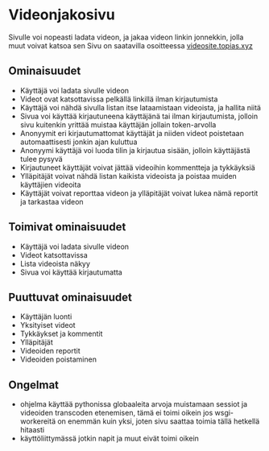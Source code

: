 # Videonjakosivu

Sivulle voi nopeasti ladata videon, ja jakaa videon linkin jonnekkin, jolla muut voivat katsoa sen
Sivu on saatavilla osoitteessa [videosite.topias.xyz](https://videosite.topias.xyz)

## Ominaisuudet
* Käyttäjä voi ladata sivulle videon
* Videot ovat katsottavissa pelkällä linkillä ilman kirjautumista
* Käyttäjä voi nähdä sivulla listan itse lataamistaan videoista, ja hallita niitä
* Sivua voi käyttää kirjautuneena käyttäjänä tai ilman kirjautumista, jolloin sivu kuitenkin yrittää muistaa käyttäjän jollain token-arvolla
* Anonyymit eri kirjautumattomat käyttäjät ja niiden videot poistetaan automaattisesti jonkin ajan kuluttua
* Anonyymi käyttäjä voi luoda tilin ja kirjautua sisään, jolloin käyttäjästä tulee pysyvä
* Kirjautuneet käyttäjät voivat jättää videoihin kommentteja ja tykkäyksiä
* Ylläpitäjät voivat nähdä listan kaikista videoista ja poistaa muiden käyttäjien videoita
* Käyttäjät voivat reporttaa videon ja ylläpitäjät voivat lukea nämä reportit ja tarkastaa videon


## Toimivat ominaisuudet
* Käyttäjä voi ladata sivulle videon
* Videot katsottavissa
* Lista videoista näkyy
* Sivua voi käyttää kirjautumatta


## Puuttuvat ominaisuudet
* Käyttäjän luonti
* Yksityiset videot
* Tykkäykset ja kommentit
* Ylläpitäjät
* Videoiden reportit
* Videoiden poistaminen

## Ongelmat
* ohjelma käyttää pythonissa globaaleita arvoja muistamaan sessiot ja videoiden transcoden etenemisen, tämä ei toimi oikein jos wsgi-workereitä on enemmän kuin yksi, joten sivu saattaa toimia tällä hetkellä hitaasti 
* käyttöliittymässä jotkin napit ja muut eivät toimi oikein